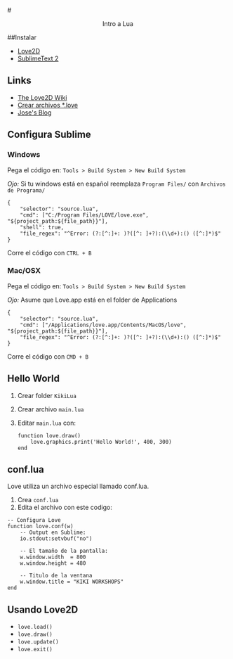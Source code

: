 #<center>Intro a Lua</center>

##Instalar

- [Love2D](http://love2d.org/)
- [SublimeText 2](http://www.sublimetext.com/)


## Links

- [The Love2D Wiki](http://www.love2d.org/wiki/Main_Page)
- [Crear archivos *.love](http://www.love2d.org/wiki/Game_Distribution)
- [Jose's Blog](http://josellausas.com)



	
## Configura Sublime


### Windows

Pega el código en: `Tools > Build System > New Build System`

_Ojo:_ Si tu windows está en español reemplaza `Program Files/` con `Archivos de Programa/`

```
{
    "selector": "source.lua",
    "cmd": ["C:/Program Files/LOVE/love.exe", "${project_path:${file_path}}"],
    "shell": true,
    "file_regex": "^Error: (?:[^:]+: )?([^: ]+?):(\\d+):() ([^:]*)$"
}
```

Corre el código con `CTRL + B`

### Mac/OSX

Pega el código en: `Tools > Build System > New Build System`

_Ojo:_ Asume que Love.app está en el folder de Applications

```
{
    "selector": "source.lua",
    "cmd": ["/Applications/love.app/Contents/MacOS/love", "${project_path:${file_path}}"],
    "file_regex": "^Error: (?:[^:]+: )?([^: ]+?):(\\d+):() ([^:]*)$"
}
```
Corre el código con `CMD + B`

## Hello World

1. Crear folder `KikiLua` 
2. Crear archivo `main.lua`
3. Editar `main.lua` con:
	
	```
	function love.draw()
		love.graphics.print('Hello World!', 400, 300)
	end
	
	```
	
## conf.lua

Love utiliza un archivo especial llamado conf.lua.

1. Crea `conf.lua`
2. Edita el archivo con este codigo:

```
-- Configura Love
function love.conf(w)
	-- Output en Sublime:
	io.stdout:setvbuf("no")
	
	-- El tamaño de la pantalla:
	w.window.width 	= 800
	w.window.height = 480
	
	-- Titulo de la ventana
	w.window.title = "KIKI WORKSHOPS"
end
```

## Usando Love2D

- `love.load()`
- `love.draw()`
- `love.update()`
- `love.exit()`


